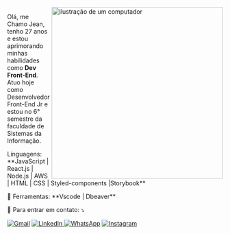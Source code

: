 <img src="https://raw.githubusercontent.com/MicaelliMedeiros/micaellimedeiros/master/image/computer-illustration.png" alt="ilustração de um computador" min-width="400px" max-width="400px" width="400px" align="right">

<p align="left"> 
  Olá, me Chamo Jean, tenho 27 anos e estou aprimorando minhas habilidades como <strong>Dev Front-End</strong>.<br>
  Atuo hoje como Desenvolvedor Front-End Jr e estou no 6° semestre da faculdade de Sistemas da Informação.
</p>

<p align="left">
 Linguagens: **JavaScript | React.js | Node.js | AWS | HTML | CSS | Styled-components |Storybook**
</p>

<p align="left">
  💼 Ferramentas: **Vscode | Dbeaver**
</p>

<p align="left">
  💌 Para entrar em contato: ⤵️
</p>

<p align="left">
  <a href="mailto:jgomesfonseca21@gmail.com" title="Gmail">
  <img src="https://img.shields.io/badge/-Gmail-FF0000?style=flat-square&labelColor=FF0000&logo=gmail&logoColor=white&link=LINK-DO-SEU-GMAIL" alt="Gmail"/></a>

<a href="https://www.linkedin.com/in/jean-gomes-353587168/" title="LinkedIn">
  <img src="https://img.shields.io/badge/-Linkedin-0e76a8?style=flat-square&logo=Linkedin&logoColor=white" alt="LinkedIn"/>
</a>

  <a href="https://wa.me/11978035152" title="WhatsApp">
  <img src="https://img.shields.io/badge/-WhatsApp-25d366?style=flat-square&labelColor=25d366&logo=whatsapp&logoColor=white&link=API-DO-SEU-WHATSAPP" alt="WhatsApp"/></a>

  <a href="https://www.instagram.com/jean_gomes97/" title="Instagram">
  <img src="https://img.shields.io/badge/-Instagram-DF0174?style=flat-square&labelColor=DF0174&logo=instagram&logoColor=white&link=LINK-DO-SEU-INSTAGRAM" alt="Instagram"/></a>
</p>
